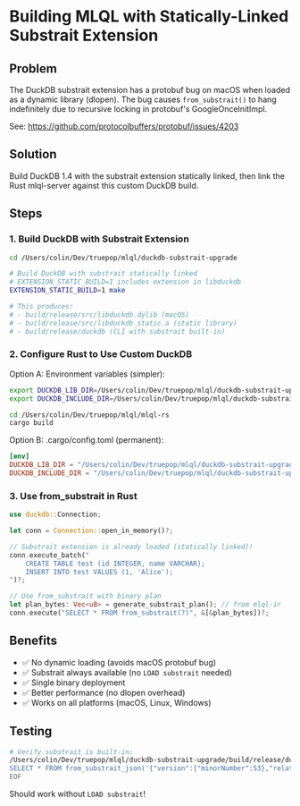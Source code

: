 # Building MLQL with Statically-Linked Substrait Extension

## Problem

The DuckDB substrait extension has a protobuf bug on macOS when loaded as a dynamic library (dlopen). The bug causes `from_substrait()` to hang indefinitely due to recursive locking in protobuf's GoogleOnceInitImpl.

See: https://github.com/protocolbuffers/protobuf/issues/4203

## Solution

Build DuckDB 1.4 with the substrait extension statically linked, then link the Rust mlql-server against this custom DuckDB build.

## Steps

### 1. Build DuckDB with Substrait Extension

```bash
cd /Users/colin/Dev/truepop/mlql/duckdb-substrait-upgrade

# Build DuckDB with substrait statically linked
# EXTENSION_STATIC_BUILD=1 includes extension in libduckdb
EXTENSION_STATIC_BUILD=1 make

# This produces:
# - build/release/src/libduckdb.dylib (macOS)
# - build/release/src/libduckdb_static.a (static library)
# - build/release/duckdb (CLI with substrait built-in)
```

### 2. Configure Rust to Use Custom DuckDB

Option A: Environment variables (simpler):
```bash
export DUCKDB_LIB_DIR=/Users/colin/Dev/truepop/mlql/duckdb-substrait-upgrade/build/release/src
export DUCKDB_INCLUDE_DIR=/Users/colin/Dev/truepop/mlql/duckdb-substrait-upgrade/duckdb/src/include

cd /Users/colin/Dev/truepop/mlql/mlql-rs
cargo build
```

Option B: .cargo/config.toml (permanent):
```toml
[env]
DUCKDB_LIB_DIR = "/Users/colin/Dev/truepop/mlql/duckdb-substrait-upgrade/build/release/src"
DUCKDB_INCLUDE_DIR = "/Users/colin/Dev/truepop/mlql/duckdb-substrait-upgrade/duckdb/src/include"
```

### 3. Use from_substrait in Rust

```rust
use duckdb::Connection;

let conn = Connection::open_in_memory()?;

// Substrait extension is already loaded (statically linked)!
conn.execute_batch("
    CREATE TABLE test (id INTEGER, name VARCHAR);
    INSERT INTO test VALUES (1, 'Alice');
")?;

// Use from_substrait with binary plan
let plan_bytes: Vec<u8> = generate_substrait_plan(); // from mlql-ir
conn.execute("SELECT * FROM from_substrait(?)", &[&plan_bytes])?;
```

## Benefits

- ✅ No dynamic loading (avoids macOS protobuf bug)
- ✅ Substrait always available (no `LOAD substrait` needed)
- ✅ Single binary deployment
- ✅ Better performance (no dlopen overhead)
- ✅ Works on all platforms (macOS, Linux, Windows)

## Testing

```bash
# Verify substrait is built-in:
/Users/colin/Dev/truepop/mlql/duckdb-substrait-upgrade/build/release/duckdb << EOF
SELECT * FROM from_substrait_json('{"version":{"minorNumber":53},"relations":[]}');
EOF
```

Should work without `LOAD substrait`!
